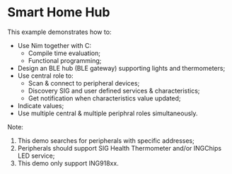 # Smart Home Hub

This example demonstrates how to:

* Use Nim together with C:
    * Compile time evaluation;
    * Functional programming;
* Design an BLE hub (BLE gateway) supporting lights and thermometers;
* Use central role to:
    * Scan & connect to peripheral devices;
    * Discovery SIG and user defined services & characteristics;
    * Get notification when characteristics value updated;
* Indicate values;
* Use multiple central & multiple periphral roles simultaneously.

Note:

1. This demo searches for peripherals with specific addresses;
1. Peripherals should support SIG Health Thermometer and/or
   INGChips LED service;
1. This demo only support ING918xx.

